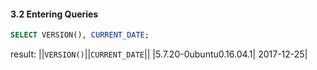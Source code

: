 #### 3.2 Entering Queries

```SQL
SELECT VERSION(), CURRENT_DATE;
```
result:
||`VERSION()`||`CURRENT_DATE`||
|5.7.20-0ubuntu0.16.04.1|	2017-12-25|
